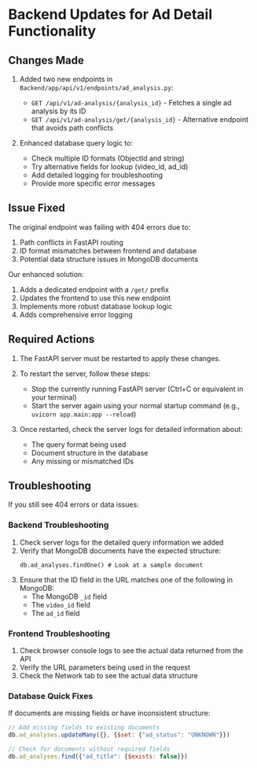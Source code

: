 # Backend Updates for Ad Detail Functionality

## Changes Made

1. Added two new endpoints in `Backend/app/api/v1/endpoints/ad_analysis.py`:
   - `GET /api/v1/ad-analysis/{analysis_id}` - Fetches a single ad analysis by its ID
   - `GET /api/v1/ad-analysis/get/{analysis_id}` - Alternative endpoint that avoids path conflicts

2. Enhanced database query logic to:
   - Check multiple ID formats (ObjectId and string)
   - Try alternative fields for lookup (video_id, ad_id)
   - Add detailed logging for troubleshooting
   - Provide more specific error messages

## Issue Fixed

The original endpoint was failing with 404 errors due to:
1. Path conflicts in FastAPI routing
2. ID format mismatches between frontend and database
3. Potential data structure issues in MongoDB documents

Our enhanced solution:
1. Adds a dedicated endpoint with a `/get/` prefix
2. Updates the frontend to use this new endpoint
3. Implements more robust database lookup logic
4. Adds comprehensive error logging

## Required Actions

1. The FastAPI server must be restarted to apply these changes.

2. To restart the server, follow these steps:
   - Stop the currently running FastAPI server (Ctrl+C or equivalent in your terminal)
   - Start the server again using your normal startup command (e.g., `uvicorn app.main:app --reload`)

3. Once restarted, check the server logs for detailed information about:
   - The query format being used
   - Document structure in the database
   - Any missing or mismatched IDs

## Troubleshooting

If you still see 404 errors or data issues:

### Backend Troubleshooting
1. Check server logs for the detailed query information we added
2. Verify that MongoDB documents have the expected structure:
   ```
   db.ad_analyses.findOne() # Look at a sample document
   ```
3. Ensure that the ID field in the URL matches one of the following in MongoDB:
   - The MongoDB `_id` field
   - The `video_id` field 
   - The `ad_id` field

### Frontend Troubleshooting
1. Check browser console logs to see the actual data returned from the API
2. Verify the URL parameters being used in the request
3. Check the Network tab to see the actual data structure

### Database Quick Fixes
If documents are missing fields or have inconsistent structure:
```javascript
// Add missing fields to existing documents
db.ad_analyses.updateMany({}, {$set: {"ad_status": "UNKNOWN"}})

// Check for documents without required fields
db.ad_analyses.find({"ad_title": {$exists: false}})
``` 